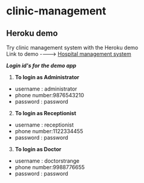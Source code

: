 # clinic-management
## Heroku demo
Try clinic management system with the Heroku demo<br>
Link to demo ----> [Hospital management system](https://clinicmanagement.herokuapp.com/)<br>

***Login id's for the demo app***
1. **To login as Administrator**
  - username : administrator
  - phone number:9876543210
  - password : password
2. **To login as Receptionist**
  - username : receptionist
  - phone number:1122334455
  - password : password
3. **To login as Doctor**
  - username : doctorstrange
  - phone number:9988776655
  - password : password
  
